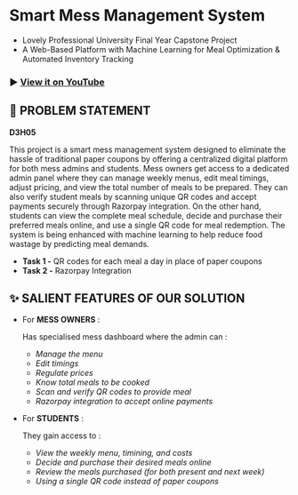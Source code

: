 # Smart Mess Management System

- Lovely Professional University Final Year Capstone Project
- A Web-Based  Platform with Machine Learning for Meal  Optimization & Automated Inventory Tracking

### ▶️ [View it on YouTube]()

## 🧱 PROBLEM STATEMENT

**D3H05**

This project is a smart mess management system designed to eliminate the hassle of traditional paper coupons by offering a centralized digital platform for both mess admins and students. Mess owners get access to a dedicated admin panel where they can manage weekly menus, edit meal timings, adjust pricing, and view the total number of meals to be prepared. They can also verify student meals by scanning unique QR codes and accept payments securely through Razorpay integration. On the other hand, students can view the complete meal schedule, decide and purchase their preferred meals online, and use a single QR code for meal redemption. The system is being enhanced with machine learning to help reduce food wastage by predicting meal demands.

- **Task 1 -** QR codes for each meal a day in place of paper coupons
- **Task 2 -** Razorpay Integration

## ✨ SALIENT FEATURES OF OUR SOLUTION

- For **MESS OWNERS** :

  Has specialised mess dashboard where the admin can :

  - _Manage the menu_
  - _Edit timings_
  - _Regulate prices_
  - _Know total meals to be cooked_
  - _Scan and verify QR codes to provide meal_
  - _Razorpay integration to accept online payments_

- For **STUDENTS** :

  They gain access to :

  - _View the weekly menu, timining, and costs_
  - _Decide and purchase their desired meals online_
  - _Review the meals purchased (for both present and next week)_
  - _Using a single QR code instead of paper coupons_

